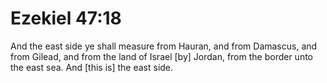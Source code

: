 # Ezekiel 47:18

And the east side ye shall measure from Hauran, and from Damascus, and from Gilead, and from the land of Israel [by] Jordan, from the border unto the east sea. And [this is] the east side.